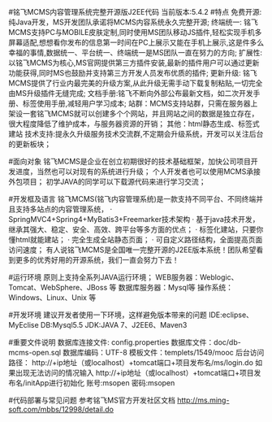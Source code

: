#铭飞MCMS内容管理系统完整开源版J2EE代码
当前版本:5.4.2
#特点
免费开源:纯Java开发，MS开发团队承诺将MCMS内容系统永久完整开源;
终端统一: 铭飞MCMS支持PC与MOBILE皮肤定制,同时使用MS团队移动JS插件,轻松实现手机多屏幕适配,想想看你发布的信息第一时间在PC上展示又能在手机上展示,这是件多么幸福的事情,数据统一、平台统一、终端统一是MS团队一直在努力的方向;
扩展性:以铭飞MCMS为核心,MS官网提供第三方插件安装,最新的插件用户可以通过更新功能获得,同时MS也鼓励并支持第三方开发人员发布优质的插件;
更新升级: 铭飞MCMS提供了行业内最完美的升级方案,从此升级无需手动下载复制粘贴,一切完全由MS升级插件无缝完成;
文档手册:铭飞不断向外部公布最新文档，如二次开发手册、标签使用手册,减轻用户学习成本;
站群：MCMS支持站群，只需在服务器上架设一套铭飞MCMS就可以创建多个个网站，并且网站之间的数据是独立存在，很大程度降低了维护成本，与服务器资源的开销；
其他：html静态生成、标签式建站
技术支持:提永久升级服务技术交流群,不定期会升级系统，开发可以关注后台的更新板块；

#面向对象
铭飞MCMS是企业在创立初期很好的技术基础框架，加快公司项目开发进度，当然也可以对现有的系统进行升级；
个人开发者也可以使用MCMS承接外包项目；
初学JAVA的同学可以下载源代码来进行学习交流；

#开发框及语言
铭飞MCMS(铭飞内容管理系统)是一款支持不同平台、不同终端并且支持多站点的内容管理系统，
· SpringMVC4+Spring4+MyBatis3+Freemarker技术架构
· 基于java技术开发，继承其强大、稳定、安全、高效、跨平台等多方面的优点；
· 标签化建站，只要你懂html就能建站；
· 完全生成全站静态页面；
· 可自定义路径结构，全面提高页面访问速度；
有人说铭飞MCMS是全国唯一完整开源的J2EE版本系统！团队希望看到更多的优秀好用的开源系统，我们一直会努力下去！

#运行环境
原则上支持全系列JAVA运行环境；
WEB服务器：Weblogic、Tomcat、WebSphere、JBoss 等
数据库服务器：Mysql等
操作系统：Windows、Linux、Unix 等

#开发环境
建议开发者使用一下环境，这样避免版本带来的问题
IDE:eclipse、MyEclise
DB:Mysql5.5
JDK:JAVA 7、J2EE6、Maven3

#重要文件说明
数据库连接文件: config.properties
数据库文件：doc/db-mcms-open.sql
数据库编码：UTF-8
模板文件：templets/1549/mooc
后台访问路径：
http://+ip地址（或localhost）+tomcat端口+项目发布名/ms/login.do
如果出现无法访问的情况输入
http://+ip地址（或localhost）+tomcat端口+项目发布名/initApp进行初始化
账号:msopen
密码:msopen

#代码部署与常见问题
参考铭飞MS官方开发社区文档 http://ms.ming-soft.com/mbbs/12998/detail.do
